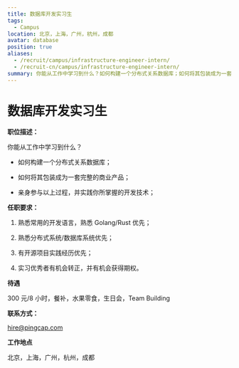 ```yaml
---
title: 数据库开发实习生
tags:
  - Campus
location: 北京，上海，广州，杭州，成都
avatar: database
position: true
aliases:
  - /recruit/campus/infrastructure-engineer-intern/
  - /recruit-cn/campus/infrastructure-engineer-intern/
summary: 你能从工作中学习到什么？如何构建一个分布式关系数据库；如何将其包装成为一套完整的商业产品；亲身参与以上过程，并实践你所掌握的开发技术；
---
```


# 数据库开发实习生

**职位描述：**

你能从工作中学习到什么？
 
- 如何构建一个分布式关系数据库；
 
- 如何将其包装成为一套完整的商业产品；
 
- 亲身参与以上过程，并实践你所掌握的开发技术； 

**任职要求：**

1. 熟悉常用的开发语言，熟悉 Golang/Rust 优先；

2. 熟悉分布式系统/数据库系统优先；

3. 有开源项目实践经历优先；

4. 实习优秀者有机会转正，并有机会获得期权。


**待遇**

300 元/8 小时，餐补，水果零食，生日会，Team Building

**联系方式：**

hire@pingcap.com

**工作地点**

北京，上海，广州，杭州，成都
